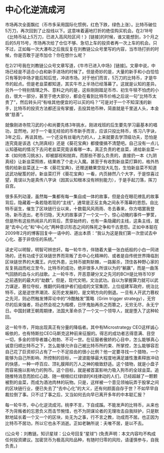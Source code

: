 # 中心化逆流成河

市场再次全面飘红（币市多采用国际化惯例，红色下跌，绿色上涨）。比特币破位5万刀，再次回到了止投线以下。这意味着遍地打折的绝佳购买机会。在2/18号《比特币站上5万刀，已进入高风险区间！》[链接]的时候，谁又能想到，3个月之后的5月15号，市场再次给了仓位不够、急切上车的投资者再一次上车的机会。只不过，正如每一次大瀑布之后我反复在刘教链公众号里写的内容，当市场打折的时候，你是否敢于逆市加仓？你在想什么呢？

在2/21号我在刘教链公众号文章写道，《牛市已进入中场》[链接]。文章中说，中场已经是不适合小白和新手进场的时候了。但是奇妙的是，大量的新手和小白恰恰只有等到中场才能后知后觉，冲进市场。对于他们而言，5万刀的比特币，才是牛市的起点。但是老韭菜都知道，其实牛市上半场已经落幕了。这就是认知的差异。另外一个特别情理之外、意料之内的是，这些刚刚踏足币市、初生牛犊不怕虎的小白，很大一部分，甚至于绝大部分，都会在看到比特币价格之后说一句“比特币太贵了”，然后转头问“有啥其他便宜的可以买的吗？”可是对于一个不知深浅的新手，比特币的投资方法都还没有掌握，去投其他币种，简直就是千里送人头，本金做“慈善”。

就像刚进寺院习武的小和尚要先练3年挑水，刚进戏班的后生要先学习最基本的唱功，显然地，对于一个毫无经验的币市新手而言，应该只投比特币，练习八字诀，3年之后，再谈其他。一个还没有丝毫内力的人，上来就要去学顶级功夫，恐怕是连究竟是该选《九阴真经》还是《葵花宝典》都傻傻搞不清楚吧。自己没有一点儿认知基础的情况下去问老韭菜究竟该看哪一本。真正负责的老韭菜，递给新韭菜一本《如何练习挑水》，却被鄙视和抛弃。而那些不那么负责的，直接扔一本《九阴真经》让新韭菜照练，结果练了个走火入魔。甚至于有收割新韭菜打算的，格外热情的给新韭菜送上一本《葵花宝典》，还赠送糖果空投大礼包，生怕新韭菜不知道这武功秘笈的好。新韭菜打开《葵花宝典》一看，内页赫然八个大字，于是惊喜过望，竟误以为是真传八字诀（因其认知根本没有辨别能力），于是手起刀落，挥刀自宫。

很多系列动漫，虽然每一集都有每一集自成一体的故事，但是会在眼花缭乱的故事背后，隐藏着一条若隐若现的“主线”，通常是正反主角之间永不落幕的恩怨。自比特币诞生，催生了区块链行业以来，十数载风风雨雨、冬去春来，你方唱罢我登场，新币迭出，老币归隐，天大的故事讲了一个又一个，惊心动魄的事件一箩筐，但是所有这些热闹非凡的背后，贯穿始终的，也有一条隐藏的主线，这条主线，就是“去中心化”和“中心化”两种意识形态之间的殊死之争和千古恩怨。正如中本聪在2009年2月的博客回复中一语中的、道出本质：“我认为这是我们第一次尝试去中心化、基于非信任的系统。”

读史可以明智，明智可辨忠奸。每一轮牛市，伴随着大量一张白纸般的小白一同进场的，还有功成于区块链世界而背叛了去中心化精神的、或者是自传统世界降临到区块链世界的大魔王。内忧外患，比特币披荆斩棘，一路厮杀，顶住各种野心家的反复挑战而屹立至今。比特币的成功，绝非很多人所误以为的“躺赢”，而是一曲荡气回肠的血与火的战歌。上一轮牛市，开恶意硬分叉之先河的BCH是比特币10岁之前遇到的最大的“劫数”。但是，现代文明，文治武功。自以为掌握算力就可以武力谋逆，篡位夺权，推翻代码维护者们组成的文官集团，上位组建军政府，统治比特币，这是逆世界潮流、反历史发展的，是文明方向的倒退。一旦有人开武力篡权之先河，则必然触发博弈论中的“冷酷触发”策略（Grim trigger strategy），无穷尽的后来强者，将必然会视之为楷模，日怀鬼胎再杀之而篡之，无穷无尽，永无宁日。中国封建王朝周期律，法国大革命杀了一个又一个领导人，就是堕入了这种轮回。

这一轮牛市，开始出现真正有分量的降临者。其中有Microstrategy CEO这样诚心皈依的，也有特斯拉CEO马斯克这种前来征服的。得志的成功者志得意满、目空一切，多金的领导者雄心勃勃、不可一世。在征服者傲娇的心目中，怎么能够真心诚意归顺比特币之下，怎么能够允许自己被比特币所约束、所掌控，怎么能够容忍自己花了巨资却只占有了一个不足挂齿的很小比例？他一定要寻找一个猎物，一个能够为自己所影响、所控制的目标，一波波能够最大程度地满足雄性激素释放冲动的快感，一种一呼百应、顶礼膜拜的万人之神的极致舒适。这个猎物，就是小盘子而容易施以影响力的狗币。这个目标，就是被首富影响力吸入狗币的全球韭菜。追随推特消息而脸红心跳、随一根根红红绿绿的K线律动的人们，已经超越了一颗颗被割的韭菜，而成为酒池肉林的玩物。只是，这样被一个意见领袖玩弄于股掌之间的区块链行业，便已失去了“去中心化”的大义，还有何颜面自存于世？不如早早自裁拉倒了事。只不过了事之后，又当如何去向早已离开多年的中本聪汇报？

每一轮牛市，中心化逆流成河。桃李不言，下自成蹊。不能发声的比特币，从来也不为背叛者的忘恩负义而击节惋惜，也不为阴谋论者的无理攻击自我辩护，只是默默地延长着一个又一个的区块，处无为之事，行不言之教，功成而不居。也正因为比特币不居功，所以它也永不消逝。正如老聃所说：夫唯不居，是以不去。

(公众号：刘教链。知识星球：公众号回复“星球”)
(免责声明：本文内容均不构成任何投资建议。加密货币为极高风险品种，有随时归零的风险，请谨慎参与，自我负责。)

